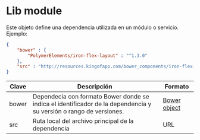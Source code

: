 # Lib module

Este objeto define una dependencia utilizada en un módulo o servicio. Ejemplo:

```json
{
    "bower" : {
        "PolymerElements/iron-flex-layout" : "^1.3.0"
    },
    "src" : "http://resources.kingofapp.com/bower_components/iron-flex-layout/iron-flex-layout.html"
}
```


| Clave | Descripción  | Formato |
| ----- | ------------ | ------- |
| bower | Dependecia con formato Bower donde se indica el identificador de la dependencia y su versión o rango de versiones. | [Bower object](https://bower.io/) |
| src   | Ruta local del archivo principal de la dependencia | URL |
